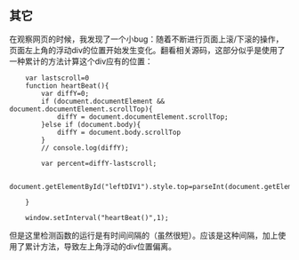 ##

## **其它**

在观察网页的时候，我发现了一个小bug：随着不断进行页面上滚/下滚的操作，页面左上角的浮动div的位置开始发生变化。翻看相关源码，这部分似乎是使用了一种累计的方法计算这个div应有的位置：
```
    var lastscroll=0
    function heartBeat(){
        var diffY=0;
        if (document.documentElement && document.documentElement.scrollTop){
            diffY = document.documentElement.scrollTop;
        }else if (document.body){
            diffY = document.body.scrollTop
        }
        // console.log(diffY);

        var percent=diffY-lastscroll;

        document.getElementById("leftDIV1").style.top=parseInt(document.getElementById("leftDIV1").style.top)+percent+"px";
        
    }

    window.setInterval("heartBeat()",1);
```

但是这里检测函数的运行是有时间间隔的（虽然很短）。应该是这种间隔，加上使用了累计方法，导致左上角浮动的div位置偏离。